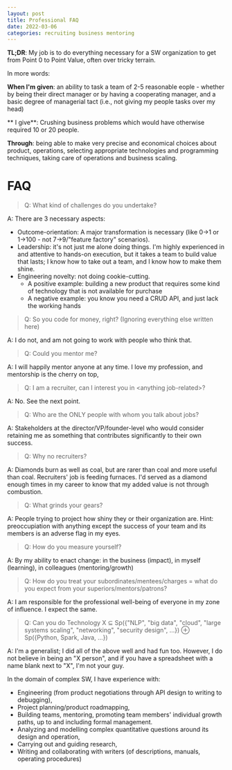 ```yaml
---
layout: post
title: Professional FAQ
date: 2022-03-06
categories: recruiting business mentoring
---
```

**TL;DR**: My job is to do everything necessary for a SW organization to get from Point 0 to Point Value, often over tricky terrain.

In more words:

**When I'm given**: an ability to task a team of 2-5 reasonable  eople - whether by being their direct manager or by having a cooperating manager, and a basic degree of managerial tact (i.e., not giving my people tasks over my head)

** I give**: Crushing business problems which would have otherwise required 10 or 20 people.

**Through**: being able to make very precise and economical choices about product, operations, selecting appropriate technologies and programming techniques, taking care of operations and business scaling.



# FAQ

> Q: What kind of challenges do you undertake?

A: There are 3 necessary aspects:

- Outcome-orientation: A major transformation is necessary (like 0→1 or 1→100 - not 7→9/"feature factory" scenarios).
- Leadership: it's not just me alone doing things. I'm highly experienced in and attentive to hands-on execution, but it takes a team to build value that lasts; I know how to take out a team, and I know how to make them shine.
- Engineering novelty: not doing cookie-cutting. 
  - A positive example: building a new product that requires some kind of technology that is not available for purchase
  - A negative example: you know you need a CRUD API, and just lack the working hands


> Q: So you code for money, right? (Ignoring everything else written here)

A: I do not, and am not going to work with people who think that.


> Q: Could you mentor me?

A: I will happily mentor anyone at any time. I love my profession, and mentorship is the cherry on top,


> Q: I am a recruiter, can I interest you in &lt;anything job-related&gt;?

A: No. See the next point.

> Q: Who are the ONLY people with whom you talk about jobs?

A: Stakeholders at the director/VP/founder-level who would consider retaining me as something that contributes significantly to their own success.

> Q: Why no recruiters?

A: Diamonds burn as well as coal, but are rarer than coal and more useful than coal. Recruiters' job is feeding furnaces. I'd served as a diamond enough times in my career to know that my added value is not through combustion.

> Q: What grinds your gears?

A: People trying to project how shiny they or their organization are. Hint: preoccupiation with anything except the success of your team and its members is an adverse flag in my eyes.

> Q: How do you measure yourself? 

A: By my ability to enact change: in the business (impact), in myself (learning), in colleagues (mentoring/growth)

> Q: How do you treat your subordinates/mentees/charges = what do you expect from your superiors/mentors/patrons?

A: I am responsible for the professional well-being of everyone in my zone of influence. I expect the same.

> Q: Can you do Technology X ⊆ Sp({"NLP", "big data", "cloud", "large systems scaling", "networking", "security design", ...}) ⊕ Sp({Python, Spark, Java, ...})

A: I'm a generalist; I did all of the above well and had fun too. However, I do not believe in being an "X person", and if you have a spreadsheet with a name blank next to "X", I'm not your guy.

In the domain of complex SW, I have experience with:
- Engineering (from product negotiations through API design to writing to debugging),
- Project planning/product roadmapping,
- Building teams, mentoring, promoting team members' individual growth paths, up to and including formal management.
- Analyzing and modelling complex quantitative questions around its design and operation,
- Carrying out and guiding research,
- Writing and collaborating with writers (of descriptions, manuals, operating procedures)
